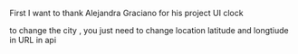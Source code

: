 First I want to thank  Alejandra Graciano for his project UI clock


to change the city , you just need to change location latitude and longtiude in URL in api
